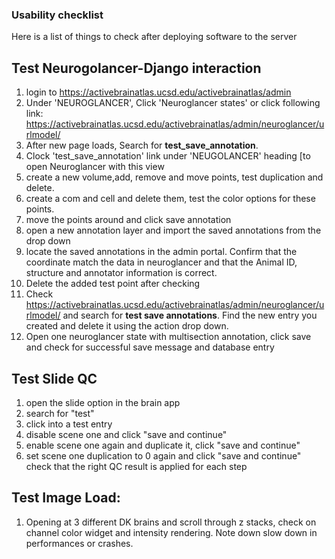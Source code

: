 ### Usability checklist

Here is a list of things to check after deploying software to the server

## Test Neurogolancer-Django interaction
1. login to https://activebrainatlas.ucsd.edu/activebrainatlas/admin
2. Under 'NEUROGLANCER', Click 'Neuroglancer states' or click following link: https://activebrainatlas.ucsd.edu/activebrainatlas/admin/neuroglancer/urlmodel/ 
3. After new page loads, Search for **test_save_annotation**. 
4. Clock 'test_save_annotation' link under 'NEUGOLANCER' heading [to open Neuroglancer with this view
5. create a new volume,add, remove and move points, test duplication and delete. 
6. create a com and cell and delete them, test the color options for these points. 
7. move the points around and click save annotation
8. open a new annotation layer and import the saved annotations from the drop down
9. locate the saved annotations in the admin portal.  Confirm that the coordinate match the data in neuroglancer and that the Animal ID, structure and annotator information is correct.
10. Delete the added test point after checking
11. Check https://activebrainatlas.ucsd.edu/activebrainatlas/admin/neuroglancer/urlmodel/ and search for **test save annotations**. Find the new entry you created and delete it using the action drop down. 
12. Open one neuroglancer state with multisection annotation, click save and check for successful save message and database entry

## Test Slide QC
1. open the slide option in the brain app
2. search for "test"
3. click into a test entry
4. disable scene one and click "save and continue"
5. enable scene one again and duplicate it, click "save and continue"
6. set scene one duplication to 0 again and click "save and continue"
check that the right QC result is applied for each step

## Test Image Load:
1. Opening at 3 different DK brains and scroll through z stacks, check on channel color widget and intensity rendering.  Note down slow down in performances or crashes.
